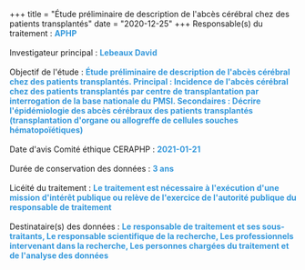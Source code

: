 +++
title = "Étude préliminaire de description de l'abcès cérébral chez des patients transplantés"
date = "2020-12-25"
+++
Responsable(s) du traitement : <span style="color:#3498DB;font-weight:bold">APHP</span><br><br>
Investigateur principal : <span style="color:#3498DB;font-weight:bold">Lebeaux David</span><br><br>
Objectif de l'étude : <span style="color:#3498DB;font-weight:bold">Étude préliminaire de description de l'abcès cérébral chez des patients transplantés.
Principal : Incidence de l'abcès cérébral chez des patients transplantés par centre de transplantation par interrogation de la base nationale du PMSI.
Secondaires : Décrire l'épidémiologie des abcès cérébraux des patients transplantés (transplantation d'organe ou allogreffe de cellules souches hématopoïétiques)
</span><br><br>
Date d'avis Comité éthique CERAPHP : <span style="color:#3498DB;font-weight:bold">2021-01-21</span><br><br>
Durée de conservation des données : <span style="color:#3498DB;font-weight:bold">3 ans</span><br><br>
Licéité du traitement : <span style="color:#3498DB;font-weight:bold">Le traitement est nécessaire à l'exécution d'une mission d'intérêt publique ou relève de l'exercice de l'autorité publique du responsable de traitement</span><br><br>
Destinataire(s) des données : <span style="color:#3498DB;font-weight:bold">Le responsable de traitement et ses sous-traitants, Le responsable scientifique de la recherche, Les professionnels intervenant dans la recherche, Les personnes chargées du traitement et de l'analyse des données</span><br><br>
